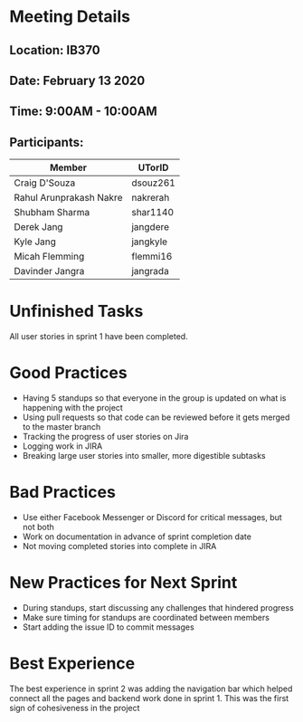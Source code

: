 # Meeting Details 
## Location: IB370
## Date: February 13 2020
## Time: 9:00AM - 10:00AM
## Participants:
| Member  | UTorID  |
|---|---|
|Craig D'Souza|dsouz261|
|Rahul Arunprakash Nakre|nakrerah|
|Shubham Sharma|shar1140|
|Derek Jang|jangdere|
|Kyle Jang|jangkyle|
|Micah Flemming|flemmi16|
|Davinder Jangra|jangrada|

# Unfinished Tasks
All user stories in sprint 1 have been completed.

# Good Practices
* Having 5 standups so that everyone in the group is updated on what is happening with the project
* Using pull requests so that code can be reviewed before it gets merged to the master branch
* Tracking the progress of user stories on Jira
* Logging work in JIRA
* Breaking large user stories into smaller, more digestible subtasks

# Bad Practices
* Use either Facebook Messenger or Discord for critical messages, but not both
* Work on documentation in advance of sprint completion date
* Not moving completed stories into complete in JIRA

# New Practices for Next Sprint
* During standups, start discussing any challenges that hindered progress
* Make sure timing for standups are coordinated between members
* Start adding the issue ID to commit messages
# Best Experience
The best experience in sprint 2 was adding the navigation bar which helped connect all the pages and backend work done in sprint 1. This was the first sign of cohesiveness in the project
